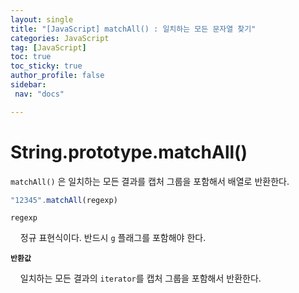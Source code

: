 ```yaml
---
layout: single
title: "[JavaScript] matchAll() : 일치하는 모든 문자열 찾기"
categories: JavaScript
tag: [JavaScript]
toc: true
toc_sticky: true
author_profile: false
sidebar:
 nav: "docs"

---
```


# String.prototype.matchAll()

`matchAll()` 은 일치하는 모든 결과를 캡처 그룹을 포함해서 배열로 반환한다.

```js
"12345".matchAll(regexp)
```

`regexp`

    정규 표현식이다. 반드시 `g` 플래그를 포함해야 한다.

**`반환값`**

    일치하는 모든 결과의 `iterator`를 캡처 그룹을 포함해서 반환한다.
